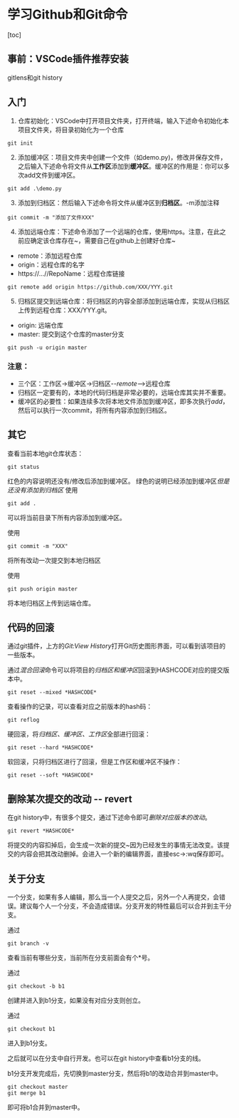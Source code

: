 # 学习Github和Git命令
[toc]
## 事前：VSCode插件推荐安装
gitlens和git history
## 入门
1. 仓库初始化：VSCode中打开项目文件夹，打开终端，输入下述命令初始化本项目文件夹，将目录初始化为一个仓库
```
git init
```
2. 添加缓冲区：项目文件夹中创建一个文件（如demo.py)，修改并保存文件，之后输入下述命令将文件从**工作区**添加到**缓冲区**。缓冲区的作用是：你可以多次add文件到缓冲区。
```
git add .\demo.py
```
3. 添加到归档区：然后输入下述命令将文件从缓冲区到**归档区**。-m添加注释
```
git commit -m "添加了文件XXX"
```
4. 添加远端仓库：下述命令添加了一个远端的仓库，使用https。注意，在此之前应确定该仓库存在~，需要自己在github上创建好仓库~
- remote：添加远程仓库
- origin：远程仓库的名字
- https://...//RepoName：远程仓库链接
```
git remote add origin https://github.com/XXX/YYY.git
```
5. 归档区提交到远端仓库：将归档区的内容全部添加到远端仓库，实现从归档区上传到远程仓库：XXX/YYY.git。
- origin: 远端仓库
- master: 提交到这个仓库的master分支
```
git push -u origin master
```
### 注意：
- 三个区：工作区->缓冲区->归档区--*remote*-->远程仓库
- 归档区一定要有的，本地的代码归档是非常必要的，远端仓库其实并不重要。
- 缓冲区的必要性：如果连续多次将本地文件添加到缓冲区，即多次执行*add*，然后可以执行一次commit，将所有内容添加到归档区。
## 其它
查看当前本地git仓库状态：
```
git status
```
红色的内容说明还没有/修改后添加到缓冲区。
绿色的说明已经添加到缓冲区*但是还没有添加到归档区*
使用
```
git add .
```
可以将当前目录下所有内容添加到缓冲区。

使用
```
git commit -m "XXX"
```
将所有改动一次提交到本地归档区

使用
```
git push origin master
```
将本地归档区上传到远端仓库。

## 代码的回滚
通过git插件，上方的*Git:View History*打开Git历史图形界面，可以看到该项目的一些版本。

通过*混合回滚*命令可以将项目的*归档区和缓冲区*回滚到HASHCODE对应的提交版本中。
```
git reset --mixed *HASHCODE*
```
查看操作的记录，可以查看对应之前版本的hash码：
```
git reflog
```
硬回滚，将*归档区、缓冲区、工作区*全部进行回滚：
```
git reset --hard *HASHCODE*
```
软回滚，只将归档区进行了回滚，但是工作区和缓冲区不操作：
```
git reset --soft *HASHCODE*
```
## 删除某次提交的改动 -- revert
在git history中，有很多个提交，通过下述命令即可*删除对应版本的改动*。
```
git revert *HASHCODE*
```
将提交的内容扣掉后，会生成一次新的提交~因为已经发生的事情无法改变。该提交的内容会把其改动删掉。会进入一个新的编辑界面，直接esc->:wq保存即可。

## 关于分支
一个分支，如果有多人编辑，那么当一个人提交之后，另外一个人再提交，会错误。建议每个人一个分支，不会造成错误。分支开发的特性最后可以合并到主干分支。

通过
```
git branch -v
```
查看当前有哪些分支，当前所在分支前面会有个*号。

通过
```
git checkout -b b1
```
创建并进入到b1分支，如果没有对应分支则创立。

通过
```
git checkout b1
```
进入到b1分支。

之后就可以在分支中自行开发。也可以在git history中查看b1分支的线。

b1分支开发完成后，先切换到master分支，然后将b1的改动合并到master中。
```
git checkout master
git merge b1
```
即可将b1合并到master中。